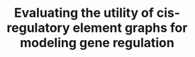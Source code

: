 ---
affilliation: UNIV OF MASSACHUSETTS MED SCH WORCESTER
description: Cis-regulatory elements (CREs) are crucial components of transcriptional
  regulation and the rapid growth of genomic data has enabled researchers to annotate
  CREs across many biological contexts. However, despite the comprehensiveness of
  these collections, understanding the rules dictating how CREs regulate genes remains
  a major unresolved problem in genomics. Therefore, to better understand gene regulation,
  we are proposing to develop a new framework where CRE-gene interactions are modeled
  as graphs. This will enable researchers to accomplish a wide range of computational
  tasks such as comparisons between cell types, predictions of new interactions, and
  predictions of gene expression. Specifically, this pilot project aims to evaluate
  the feasibility and generalizability of a CRE-interaction graph approach for predicting
  gene expression. We will build CRE-interaction graphs in three biological contexts
  using public datasets, including those generated by Common Fund projects, by integrating
  genomic interaction data, such as CRISPR perturbations and Hi-C loops, with annotated
  CREs. Then to demonstrate the utility of these graph models, we will use graph neural
  networks to predict gene expression, testing different algorithms and gene expression
  qualifications to maximize model performance. Finally, we will use feature attribution
  methods and prediction explainer algorithms to interpret our models to gain a better
  understanding of the mechanisms regulating transcription. The project will not only
  lead to a better model for predicting gene expression, but also establish a flexible
  framework for future research on gene regulation. The project will also produce
  a resource for the computational and machine learning community and improve the
  utility of existing resources.
end_date: '2025-09-19T12:00:00-04:00'
grant_num: R03OD036496
pi: MOORE, JILL ELIZABETH
title: Evaluating the utility of cis-regulatory element graphs for modeling gene regulation
---